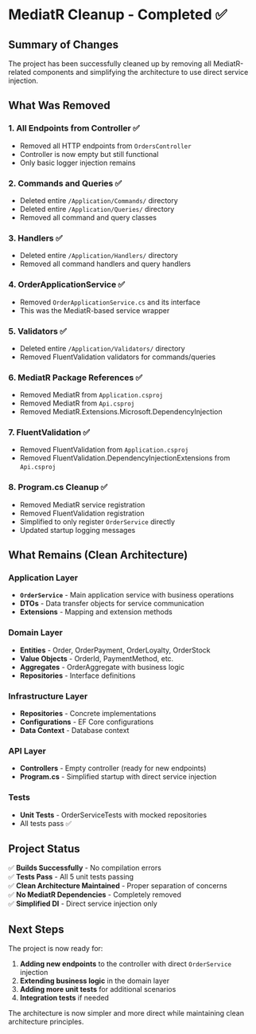 # MediatR Cleanup - Completed ✅

## Summary of Changes

The project has been successfully cleaned up by removing all MediatR-related components and simplifying the architecture to use direct service injection.

## What Was Removed

### 1. **All Endpoints from Controller** ✅
- Removed all HTTP endpoints from `OrdersController`
- Controller is now empty but still functional
- Only basic logger injection remains

### 2. **Commands and Queries** ✅
- Deleted entire `/Application/Commands/` directory
- Deleted entire `/Application/Queries/` directory
- Removed all command and query classes

### 3. **Handlers** ✅
- Deleted entire `/Application/Handlers/` directory
- Removed all command handlers and query handlers

### 4. **OrderApplicationService** ✅
- Removed `OrderApplicationService.cs` and its interface
- This was the MediatR-based service wrapper

### 5. **Validators** ✅
- Deleted entire `/Application/Validators/` directory
- Removed FluentValidation validators for commands/queries

### 6. **MediatR Package References** ✅
- Removed MediatR from `Application.csproj`
- Removed MediatR from `Api.csproj`
- Removed MediatR.Extensions.Microsoft.DependencyInjection

### 7. **FluentValidation** ✅
- Removed FluentValidation from `Application.csproj`
- Removed FluentValidation.DependencyInjectionExtensions from `Api.csproj`

### 8. **Program.cs Cleanup** ✅
- Removed MediatR service registration
- Removed FluentValidation registration
- Simplified to only register `OrderService` directly
- Updated startup logging messages

## What Remains (Clean Architecture)

### Application Layer
- **`OrderService`** - Main application service with business operations
- **DTOs** - Data transfer objects for service communication
- **Extensions** - Mapping and extension methods

### Domain Layer
- **Entities** - Order, OrderPayment, OrderLoyalty, OrderStock
- **Value Objects** - OrderId, PaymentMethod, etc.
- **Aggregates** - OrderAggregate with business logic
- **Repositories** - Interface definitions

### Infrastructure Layer
- **Repositories** - Concrete implementations
- **Configurations** - EF Core configurations
- **Data Context** - Database context

### API Layer
- **Controllers** - Empty controller (ready for new endpoints)
- **Program.cs** - Simplified startup with direct service injection

### Tests
- **Unit Tests** - OrderServiceTests with mocked repositories
- All tests pass ✅

## Project Status

✅ **Builds Successfully** - No compilation errors  
✅ **Tests Pass** - All 5 unit tests passing  
✅ **Clean Architecture Maintained** - Proper separation of concerns  
✅ **No MediatR Dependencies** - Completely removed  
✅ **Simplified DI** - Direct service injection only  

## Next Steps

The project is now ready for:
1. **Adding new endpoints** to the controller with direct `OrderService` injection
2. **Extending business logic** in the domain layer
3. **Adding more unit tests** for additional scenarios
4. **Integration tests** if needed

The architecture is now simpler and more direct while maintaining clean architecture principles.

